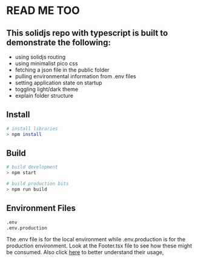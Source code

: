 # READ ME TOO

## This solidjs repo with typescript is built to demonstrate the following:
- using solidjs routing
- using minimalist pico css
- fetching a json file in the public folder
- pulling environmental information from .env files
- setting application state on startup
- toggling light/dark theme
- explain folder structure

## Install
```bash
# install libraries
> npm install
```

## Build
```bash
# build development
> npm start

# build production bits
> npm run build
```

## Environment Files
```cmd
.env
.env.production
```
The .env file is for the local environment while .env.production is for the production environment. Look at the Footer.tsx file to see how these might be consumed. Also click [here](https://vitejs.dev/guide/env-and-mode.html) to better understand their usage, 
  
